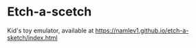 # Etch-a-scetch

Kid's toy emulator, available at https://namlev1.github.io/etch-a-sketch/index.html
